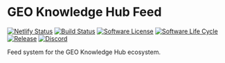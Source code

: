# GEO Knowledge Hub Feed

[![Netlify Status](https://api.netlify.com/api/v1/badges/907937eb-8992-4126-8bce-d81716977e6a/deploy-status)](https://app.netlify.com/sites/geo-knowledge-hub-feed/deploys) [![Build Status](https://github.com/geo-knowledge-hub/geo-knowledge-hub-feed/workflows/cms/badge.svg)](https://github.com/geo-knowledge-hub/geo-knowledge-hub-feed/actions?query=workflow:cms) [![Software License](https://img.shields.io/github/license/geo-knowledge-hub/geo-knowledge-hub-cms.svg)](https://github.com/geo-knowledge-hub/geo-knowledge-hub-cms/blob/master/LICENSE) [![Software Life Cycle](https://img.shields.io/badge/lifecycle-maturing-blue.svg)](https://lifecycle.r-lib.org/articles/stages.html#maturing-1) [![Release](https://img.shields.io/github/tag/geo-knowledge-hub/geo-knowledge-hub-cms.svg)](https://github.com/geo-knowledge-hub/geo-knowledge-hub-cms/releases) [![Discord](https://img.shields.io/discord/730739436551143514?logo=discord&logoColor=ffffff&color=7389D8)](https://discord.gg/wfPQHWNRkV)

Feed system for the GEO Knowledge Hub ecosystem.
